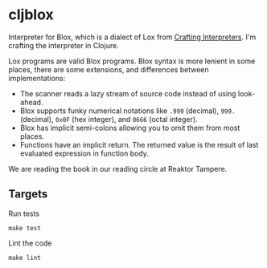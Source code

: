 # cljblox

Interpreter for Blox, which is a dialect of Lox from [Crafting Interpreters](https://craftinginterpreters.com/). I'm crafting the interpreter in Clojure.

Lox programs are valid Blox programs. Blox syntax is more lenient in some places, there are some extensions, and differences between implementations:

- The scanner reads a lazy stream of source code instead of using look-ahead.
- Blox supports funky numerical notations like `.999` (decimal), `999.` (decimal), `0x0F` (hex integer), and `0666` (octal integer).
- Blox has implicit semi-colons allowing you to omit them from most places.
- Functions have an implicit return. The returned value is the result of last evaluated expression in function body.

We are reading the book in our reading circle at Reaktor Tampere.

## Targets

Run tests

    make test

Lint the code

    make lint
